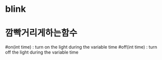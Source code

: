 # blink
# 깜빡거리게하는함수
#on(int time)   : turn on  the light during the variable time
#off(int time)  : turn off the light during the variable time
